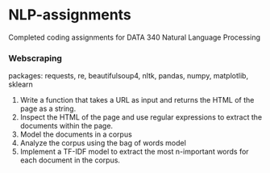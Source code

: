 # NLP-assignments
Completed coding assignments for DATA 340 Natural Language Processing

### Webscraping
packages: requests, re, beautifulsoup4, nltk, pandas, numpy, matplotlib, sklearn
  1.  Write a function that takes a URL as input and returns the HTML of the page as a string. 
  2.  Inspect the HTML of the page and use regular expressions to extract the documents within the page. 
  3.  Model the documents in a corpus 
  4.  Analyze the corpus using the bag of words model 
  5.  Implement a TF-IDF model to extract the most n-important words for each document in the corpus. 
